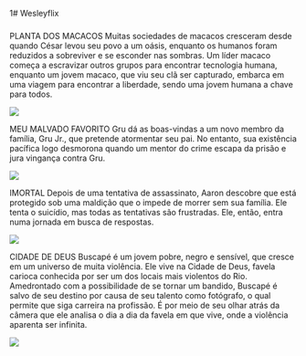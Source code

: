 1# Wesleyflix
###

PLANTA DOS MACACOS
Muitas sociedades de macacos cresceram desde quando César levou seu povo a um oásis, enquanto os humanos foram reduzidos a sobreviver e se esconder nas sombras. Um líder macaco começa a escravizar outros grupos para encontrar tecnologia humana, enquanto um jovem macaco, que viu seu clã ser capturado, embarca em uma viagem para encontrar a liberdade, sendo uma jovem humana a chave para todos.

![](https://media1.tenor.com/m/oA9uNV2MM4sAAAAd/monkey.gif)

MEU MALVADO FAVORITO
Gru dá as boas-vindas a um novo membro da família, Gru Jr., que pretende atormentar seu pai. No entanto, sua existência pacífica logo desmorona quando um mentor do crime escapa da prisão e jura vingança contra Gru.

![](https://media1.tenor.com/m/BRbVp-tigBEAAAAC/gru-despicable-me.gif)

IMORTAL
Depois de uma tentativa de assassinato, Aaron descobre que está protegido sob uma maldição que o impede de morrer sem sua família. Ele tenta o suicídio, mas todas as tentativas são frustradas. Ele, então, entra numa jornada em busca de respostas.


![](https://media1.tenor.com/m/EfHISpAsqv8AAAAC/scorpion-scorpion-stare.gif)

CIDADE DE DEUS
Buscapé é um jovem pobre, negro e sensível, que cresce em um universo de muita violência. Ele vive na Cidade de Deus, favela carioca conhecida por ser um dos locais mais violentos do Rio. Amedrontado com a possibilidade de se tornar um bandido, Buscapé é salvo de seu destino por causa de seu talento como fotógrafo, o qual permite que siga carreira na profissão. É por meio de seu olhar atrás da câmera que ele analisa o dia a dia da favela em que vive, onde a violência aparenta ser infinita.

![](https://media1.tenor.com/m/1Tn9yiwf6ggAAAAd/italy-under-the-riccione-sun.gif)


